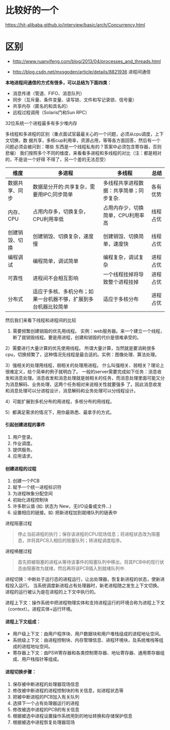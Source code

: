 # 比较好的一个
https://hit-alibaba.github.io/interview/basic/arch/Concurrency.html

# 区别
- http://www.ruanyifeng.com/blog/2013/04/processes_and_threads.html

- http://blog.csdn.net/mxsgoden/article/details/8821936
进程间通信

**本地进程间通信的方式有很多，可以总结为下面四类：**
- 消息传递（管道、FIFO、消息队列）
- 同步（互斥量、条件变量、读写锁、文件和写记录锁、信号量）
- 共享内存（匿名的和具名的）
- 远程过程调用（Solaris门和Sun RPC）


32位系统一个进程最多有多少堆内存

多线程和多进程的区别（重点面试官最最关心的一个问题，必须从cpu调度，上下文切换，数
据共享，多核cup利用率，资源占用，等等各方面回答，然后有一个问题必须会被问到：哪些
东西是一个线程私有的？答案中必须包含寄存器，否则悲催）
我们按照多个不同的维度，来看看多进程和多线程的对比（注：都是相对的，不是说一个好得
不得了，另一个差的无法忍受）

|维度 |多进程|多线程|总结|
|---|---|---|---|
|数据共享、同步|数据是分开的:共享复杂，需要用IPC;同步简单|多线程共享进程数据：共享简单；同步复杂.|各有优势|
|内存、CPU|占用内存多，切换复杂，CPU利用率低|占用内存少，切换简单，CPU利用率高|线程占优|
|创建销毁、切换|创建销毁、切换复杂，速度慢|创建销毁、切换简单，速度快|线程占优|
|编程调试|编程简单，调试简单|编程复杂，调试复杂|进程占优|
|可靠性|进程间不会相互影响|一个线程挂掉将导致整个进程挂掉|进程占优|
|分布式|适应于多核、多机分布；如果一台机器不够，扩展到多台机器比较简单|适应于多核分布|进程占优|

然后我们来看下线程和进程间的比较


1) 需要频繁创建销毁的优先用线程。
实例：web服务器。来一个建立一个线程，断了就销毁线程。要是用进程，创建和销毁的代价是很难承受的。

2）需要进行大量计算的优先使用线程。
所谓大量计算，当然就是要消耗很多cpu，切换频繁了，这种情况先线程是最合适的。实例：图像处理、算法处理。

3）强相关的处理用线程，弱相关的处理用进程。
什么叫强相关、弱相关？理论上很难定义，给个简单的例子就明白了。
一般的server需要完成如下任务：消息收发和消息处理。消息收发和消息处理就是弱相关的任务，而消息处理里面可能又分为消息解码、业务处理，这两个任务相对来说相关性就要强多
了。因此消息收发和消息处理可以分进程设计，消息解码和业务处理可以分线程设计。

4）可能扩展到多机分布的用进程，多核分布的用线程。

5）都满足需求的情况下，用你最熟悉、最拿手的方式。

#### 引起创建进程的事件 
1. 用户登录。 
2. 作业调度。 
3. 提供服务。 
4. 应用请求。 


#### 创建进程的过程
1. 创建一个PCB
2. 赋予一个统一进程标识符
3. 为进程映象分配空间
4. 初始化进程控制块
5. 许多默认值 (如: 状态为 New，无I/O设备或文件...)
6. 设置相应的链接。如: 把新进程加到就绪队列的链表中

进程阻塞过程 
>停止当前进程的执行；保存该进程的CPU现场信息；将进程状态改为阻塞态，并将其PCB入相应的阻塞队列；转进程调度程序。 

进程唤醒过程 
>首先把被阻塞的进程从等待该事件的阻塞队列中移出，将其PCB中的现行状态由阻塞改为就绪，然后再将该PCB插入到就绪队列中.

进程切换：中断处于运行态的进程运行，让出处理器，恢复新进程的状态，使新进程投入运行。
当系统调度新进程占有处理器时，新老进程随之发生上下文切换。
进程的运行被认为是在进程的上下文中执行的。


进程上下文：操作系统中把进程物理实体和支持进程运行的环境合称为进程上下文（context）。进程实体+运行环境。


#### 进程上下文组成：
- 用户级上下文：由用户程序块、用户数据块和用户堆栈组成的进程地址空间。
- 系统级上下文：由进程控制块、内存管理信息、进程环境块，及系统堆栈等组成的进程地址空间。
- 寄存器上下文：由PSW寄存器和各类控制寄存器、地址寄存器、通用寄存器组成、用户栈指针等组成。

#### 进程切换步骤：
1. 保存被中断进程的处理器现场信息
2. 修改被中断进程的进程控制块的有关信息，如进程状态等
3. 把被中断进程的PCB加入有关队列
4. 选择下一个占有处理器运行的进程
5. 修改被选中进程的PCB的有关信息
6. 根据被选中进程设置操作系统用到的地址转换和存储保护信息
7. 根据被选中进程恢复处理器现场
